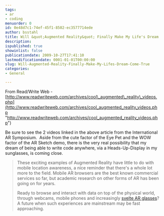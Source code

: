 ```yaml
---
tags:
- ar
- coding
menuorder: 0
id: 0e48d7c1-74ef-45f1-8502-ec3577714ede
author: bsstahl
title: Will &quot;Augmented Reality&quot; Finally Make My Life's Dream Come True?
description: 
ispublished: true
showinlist: false
publicationdate: 2009-10-27T17:41:10
lastmodificationdate: 0001-01-01T00:00:00
slug: Will-Augmented-Reality-Finally-Make-My-Lifes-Dream-Come-True
categories:
- General

---
```


From Read/Write Web - [http://www.readwriteweb.com/archives/cool\_augmented\_reality\_videos.php](http://www.readwriteweb.com/archives/cool_augmented_reality_videos.php "http://www.readwriteweb.com/archives/cool_augmented_reality_videos.php")



Be sure to see the 2 videos linked in the above article from the International AR Symposium.  Aside from the cute factor of the Eye Pet and the WOW factor of the AR Sketch demo, there is the very real possibility that my dream of being able to write code anywhere, via a Heads-Up-Display in my sunglasses, is coming close.


 



> These exciting examples of Augmented Reality have little to do with mobile location awareness, a nice reminder that there's a whole lot more to the field. Mobile AR browsers are the best known commercial services so far, but academic research on other forms of AR has been going on for years.
> 
> Ready to browse and interact with data on top of the physical world, through webcams, mobile phones and increasingly [svelte AR glasses](http://www.vuzix.com/iwear/products_wrap310.html)? A future when such experiences are mainstream may be fast approaching.


